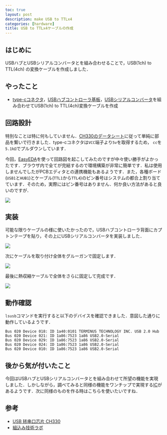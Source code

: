 ```yaml
---
toc: true
layout: post
description: make USB to TTLx4 
categories: [hardware]
title: USB to TTLx4ケーブルの作成
---
```


## はじめに
USBハブとUSBシリアルコンバータとを組み合わせることで，USB(1ch) to TTL(4ch) の変換ケーブルを作成しました．

## やったこと
* [type-cコネクタ](https://www.aitendo.com/product/18898)，[USBハブコントローラ基板](https://www.aitendo.com/product/20012)，[USBシリアルコンバータ](https://www.aitendo.com/product/17408)を組み合わせてUSB(1ch) to TTL(4ch)変換ケーブルを作成

## 回路設計
特別なことは特に何もしていません．[CH330のデータシート](http://aitendo3.sakura.ne.jp/aitendo_data/product_img/ic/inteface/CH330N/CH330N.PDF)に従って単純に部品を繋いで行きました．type-cコネクタは`VCC`端子より`5v`を取得するため， `cc`を`5.1kΩ`でプルダウンしています．

今回，[EasyEDA](`https://easyeda.com/`)を使って回路図を起こしてみたのですが中々使い勝手がよかったです．ブラウザ内で全てが完結するので環境構築が非常に簡単です．私は使用しませんでしたがPCBエディタとの連携機能もあるようです．また，各種ボード(`USB1`と`HUB1`)とケーブル(`TTL1`から`TTL4`)のピン番号はシステムの都合上割り当てています．そのため，実際にはピン番号はありません．何か良い方法があると良いのですが．

![]({{site.baseurl}}/assets/img/2021-08-28-make-usb-to-ttlx4/media/Schematic_USB_to_TTL4_2021-08-25.png)

## 実装
可能な限りケーブルの様に使いたかったので，USBハブコントローラ背面にカプトンテープを貼り，その上にUSBシリアルコンバータを実装しました．

![]({{site.baseurl}}/assets/img/2021-08-28-make-usb-to-ttlx4/media/dev1.jpg)

次にケーブルを取り付け全体をグルーガンで固定します．

![]({{site.baseurl}}/assets/img/2021-08-28-make-usb-to-ttlx4/media/dev2.jpg)

最後に熱収縮ケーブルで全体をさらに固定して完成です．

![]({{site.baseurl}}/assets/img/2021-08-28-make-usb-to-ttlx4/media/dev3.jpg)

## 動作確認
`lsusb`コマンドを実行すると以下のデバイスを確認できました．意図した通りに動作しているようです．


```
Bus 020 Device 018: ID 1a40:0101 TERMINUS TECHNOLOGY INC. USB 2.0 Hub
Bus 020 Device 021: ID 1a86:7523 1a86 USB2.0-Serial
Bus 020 Device 029: ID 1a86:7523 1a86 USB2.0-Serial
Bus 020 Device 024: ID 1a86:7523 1a86 USB2.0-Serial
Bus 020 Device 010: ID 1a86:7523 1a86 USB2.0-Serial
```

## 後から気が付いたこと
今回はUSBハブとUSBシリアルコンバータとを組み合わせて所望の機能を実現しました．しかしながら，調べてみると同様の機能をワンチップで実現する[IC](https://jp.silabs.com/interface/usb-bridges/classic/device.cp2108)があるようです．次に同様のものを作る時はこちらを使いたいですね．


## 参考
* [USB 转串口芯片 CH330 ](http://aitendo3.sakura.ne.jp/aitendo_data/product_img/ic/inteface/CH330N/CH330N.PDF)
* [組込み技術ラボ](https://emb.macnica.co.jp/articles/8968/)
